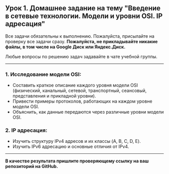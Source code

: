 ## Урок 1. Домашнее задание на тему "Введение в сетевые технологии. Модели и уровни OSI. IP адресация"

Все задачи обязательны к выполнению. Пожалуйста, присылайте на проверку все задачи сразу.
**Пожалуйста, не прикладывайте никакие файлы, в том числе на Google Диск или Яндекс.Диск.**

Любые вопросы по решению задач задавайте в чате учебной группы.

---

### 1. Исследование модели OSI:

- Составить краткое описание каждого уровня модели OSI (физический, канальный, сетевой, транспортный, сеансовый, представления и прикладной уровни).
- Привести примеры протоколов, работающих на каждом уровне модели OSI.
- Объяснить, как данные передаются через различные уровни модели OSI.

### 2. IP адресация:

- Изучить структуру IPv4 адресов и их классы (A, B, C, D, E).
- Изучить IPv6 адресацию и основные отличия от IPv4.

---

**В качестве результата пришлите проверяющему ссылку на ваш репозиторий на GitHub.**
